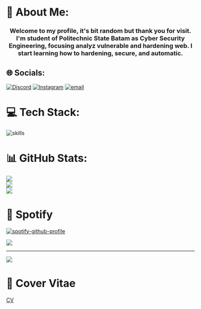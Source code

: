 # 💫 About Me:
<h3 align="center">Welcome to my profile, it's bit random but thank you for visit. I'm student of Politechnic State Batam as Cyber Security Engineering, focusing analyz vulnerable and hardening web. I start learning how to hardening, secure, and automatic.</h3>

## 🌐 Socials:
[![Discord](https://img.shields.io/badge/Discord-%237289DA.svg?logo=discord&logoColor=white)](https://discord.gg/_only_linx_) [![Instagram](https://img.shields.io/badge/Instagram-%23E4405F.svg?logo=Instagram&logoColor=white)](https://instagram.com/@rms256) [![email](https://img.shields.io/badge/Email-D14836?logo=gmail&logoColor=white)](mailto:mixtop256@gmail.com) 

# 💻 Tech Stack:
![skills](https://skillicons.dev/icons?i=html,css,js,nodejs,react,mysql,py,vim,docker,md,git,bash,nginx,vscode&theme=light)


# 📊 GitHub Stats:
![](https://github-readme-stats.vercel.app/api?username=RMSULTAN256&theme=dark&hide_border=false&include_all_commits=false&count_private=false)<br/>
![](https://nirzak-streak-stats.vercel.app/?user=RMSULTAN256&theme=dark&hide_border=false)<br/>
![](https://github-readme-stats.vercel.app/api/top-langs/?username=RMSULTAN256&theme=dark&hide_border=false&include_all_commits=false&count_private=false&layout=compact)

# 🎵 Spotify
[![spotify-github-profile](https://spotify-github-profile.kittinanx.com/api/view?uid=316e633x624q46visobmrtjxynfy&cover_image=true&theme=novatorem&show_offline=false&background_color=121212&interchange=true&bar_color=53b14f&bar_color_cover=false)](https://spotify-github-profile.kittinanx.com/api/view?uid=316e633x624q46visobmrtjxynfy&redirect=true)

<img src="https://media1.tenor.com/m/IuadZ_DUSxYAAAAd/miyabi-hoshimi-miyabi.gif" />

---
[![](https://visitcount.itsvg.in/api?id=RMSULTAN256&icon=0&color=0)](https://visitcount.itsvg.in)

# 📄 Cover Vitae
[CV](https://drive.google.com/drive/folders/15qMlf-5ldkrrsThv9LQNbjV0dkYvldue?usp=sharing)
